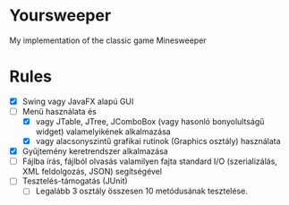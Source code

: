 # Yoursweeper
My implementation of the classic game Minesweeper

# Rules
- [x] Swing vagy JavaFX alapú GUI
- [ ] Menü használata és
   - [x] vagy JTable, JTree, JComboBox (vagy hasonló bonyolultságű widget) valamelyikének alkalmazása
   - [x] vagy alacsonyszintű grafikai rutinok (Graphics osztály) használata
- [x] Gyűjtemény keretrendszer alkalmazása
- [ ] Fájlba írás, fájlból olvasás valamilyen fajta standard I/O (szerializálás, XML feldolgozás, JSON) segítségével
- [ ] Tesztelés-támogatás (JUnit)
   - [ ] Legalább 3 osztály összesen 10 metódusának tesztelése.
